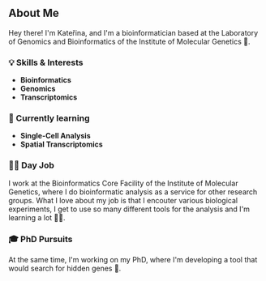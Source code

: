 
<!--
**vecerkovakaterina/vecerkovakaterina** is a ✨ _special_ ✨ repository because its `README.md` (this file) appears on your GitHub profile.

Here are some ideas to get you started:

- 🔭 I’m currently working on ...
- 🌱 I’m currently learning ...
- 👯 I’m looking to collaborate on ...
- 🤔 I’m looking for help with ...
- 💬 Ask me about ...
- 📫 How to reach me: ...
- 😄 Pronouns: ...
- ⚡ Fun fact: ...
-->

## About Me

Hey there! I'm Kateřina, and I'm a bioinformatician based at the Laboratory of Genomics and Bioinformatics of the Institute of Molecular Genetics 🧬.

### 💡 Skills & Interests

- **Bioinformatics**
- **Genomics**
- **Transcriptomics**

### 🚀 Currently learning

- **Single-Cell Analysis**
- **Spatial Transcriptomics**

### 👩‍🔬 Day Job

I work at the Bioinformatics Core Facility of the Institute of Molecular Genetics, where I do bioinformatic analysis as a service for other research groups. What I love about my job is that I encouter various biological experiments, I get to use so many different tools for the analysis and I'm learning a lot 🧙‍♀️.

### 🎓 PhD Pursuits

At the same time, I'm working on my PhD, where I'm developing a tool that would search for hidden genes 💎.

